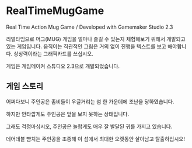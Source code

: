 # RealTimeMugGame
Real Time Action Mug Game / Developed with Gamemaker Studio 2.3

리얼타임으로 머그(MUG) 게임을 얼마나 즐길 수 있는지 체험해보기 위해서 개발되고 있는 게임입니다.
움직이는 직관적인 그림은 거의 없이 진행을 텍스트를 보고 해야합니다. 상상력이라는 그래픽카드를 쓰십시오.

게임은 게임메이커 스튜디오 2.3으로 개발되었습니다.


## 게임 스토리
어쩌다보니 주인공은 좀비들이 우글거리는 섬 한 가운데에 조난을 당하였습니다.

하지만 안타깝게도 주인공은 앞을 보지 못하는 상태입니다.

그래도 걱정마십시오, 주인공은 놀랍게도 매우 잘 발달된 귀를 가지고 있습니다.

데어데블 뺨치는 주인공을 조종해 이 섬에서 최대한 오랫동안 살아남고 탈출하십시오!
